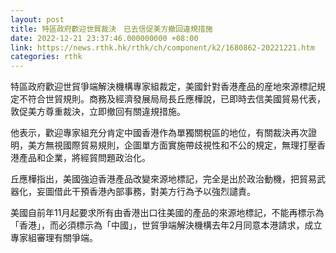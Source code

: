 ```yaml
---
layout: post
title: 特區政府歡迎世貿裁決　已去信促美方撤回違規措施
date: 2022-12-21 23:37:46.000000000 +08:00
link: https://news.rthk.hk/rthk/ch/component/k2/1680862-20221221.htm
categories: rthk
---
```


特區政府歡迎世貿爭端解決機構專家組裁定，美國針對香港產品的産地來源標記規定不符合世貿規則。商務及經濟發展局局長丘應樺說，已即時去信美國貿易代表，敦促美方尊重裁決，立即撤回有關違規措施。

他表示，歡迎專家組充分肯定中國香港作為單獨關稅區的地位，有關裁決再次證明，美方無視國際貿易規則，企圖單方面實施帶歧視性和不公的規定，無理打壓香港產品和企業，將經貿問題政治化。

丘應樺指出，美國強迫香港產品改變來源地標記，完全是出於政治動機，把貿易武器化，妄圖借此干預香港內部事務，對美方行為予以強烈譴責。

美國自前年11月起要求所有由香港出口往美國的產品的來源地標記，不能再標示為「香港」，而必須標示為「中國」，世貿爭端解決機構去年2月同意本港請求，成立專家組審理有關爭端。
